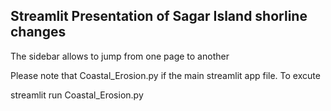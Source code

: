 
## Streamlit Presentation of Sagar Island shorline changes

The sidebar allows to jump from one page to another

Please note that Coastal_Erosion.py if the main streamlit app file. To excute

streamlit run Coastal_Erosion.py 